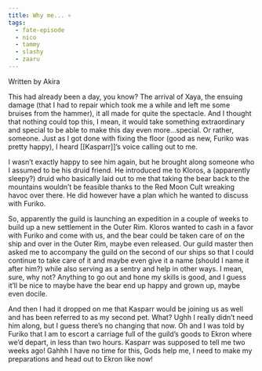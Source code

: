 ```yaml
---
title: Why me... 💀
tags:
  - fate-episode
  - nico
  - tammy
  - slashy
  - zaaru
---
```

<p class="akira">Written by Akira</p>

This had already been a day, you know? The arrival of Xaya, the ensuing damage (that I had to repair which took me a while and left me some bruises from the hammer), it all made for quite the spectacle. And I thought that nothing could top this, I mean, it would take something extraordinary and special to be able to make this day even more…special. Or rather, someone. Just as I got done with fixing the floor (good as new, Furiko was pretty happy), I heard [[Kasparr]]’s voice calling out to me.

I wasn’t exactly happy to see him again, but he brought along someone who I assumed to be his druid friend. He introduced me to Kloros, a (apparently sleepy?) druid who basically laid out to me that taking the bear back to the mountains wouldn’t be feasible thanks to the Red Moon Cult wreaking havoc over there. He did however have a plan which he wanted to discuss with Furiko.

So, apparently the guild is launching an expedition in a couple of weeks to build up a new settlement in the Outer Rim. Kloros wanted to cash in a favor with Furiko and come with us, and the bear could be taken care of on the ship and over in the Outer Rim, maybe even released. Our guild master then asked me to accompany the guild on the second of our ships so that I could continue to take care of it and maybe even give it a name (should I name it after him?) while also serving as a sentry and help in other ways. I mean, sure, why not? Anything to go out and hone my skills is good, and I guess it’ll be nice to maybe have the bear end up happy and grown up, maybe even docile.

And then I had it dropped on me that Kasparr would be joining us as well and has been referred to as my second pet. What? Ughh I really didn’t need him along, but I guess there’s no changing that now. Oh and I was told by Furiko that I am to escort a carriage full of the guild’s goods to Ekron where we’d depart, in less than two hours. Kasparr was supposed to tell me two weeks ago! Gahhh I have no time for this, Gods help me, I need to make my preparations and head out to Ekron like now!